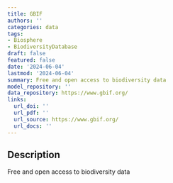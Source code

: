 ```yaml
---
title: GBIF
authors: ''
categories: data
tags:
- Biosphere
- BiodiversityDatabase
draft: false
featured: false
date: '2024-06-04'
lastmod: '2024-06-04'
summary: Free and open access to biodiversity data
model_repository: ''
data_repository: https://www.gbif.org/
links:
  url_doi: ''
  url_pdf: ''
  url_source: https://www.gbif.org/
  url_docs: ''
---
```


## Description

Free and open access to biodiversity data

